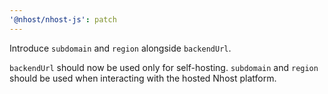 ```yaml
---
'@nhost/nhost-js': patch
---
```


Introduce `subdomain` and `region` alongside `backendUrl`.

`backendUrl` should now be used only for self-hosting. `subdomain` and `region` should be used when interacting with the hosted Nhost platform.

